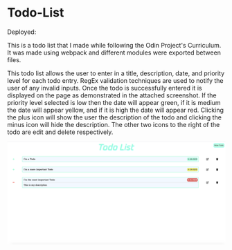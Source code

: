# Todo-List

Deployed: 

This is a todo list that I made while following the Odin Project's Curriculum. It was made using webpack and different modules were exported between files. 

This todo list allows the user to enter in a title, description, date, and priority level for each todo entry. RegEx validation techniques are used to notify the user of any invalid inputs. Once the todo is successfully entered it is displayed on the page as demonstrated in the attached screenshot. If the priority level selected is low then the date will appear green, if it is medium the date will appear yellow, and if it is high the date will appear red. Clicking the plus icon will show the user the description of the todo and clicking the minus icon will hide the description. The other two icons to the right of the todo are edit and delete respectively. 

![](/assets/images/todo-screenshot.png)
